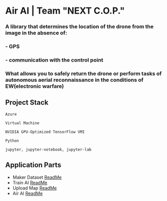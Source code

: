 # Air AI  |  Team "NEXT C.O.P." 

### A library that determines the location of the drone from the image in the absence of:
### - GPS
### - communication with the control point

### What allows you to safely return the drone or perform tasks of autonomous aerial reconnaissance in the conditions of EW(electronic warfare)


## Project Stack

`Azure`

`Virtual Machine`

`NVIDIA GPU-Optimized TensorFlow VMI`

`Python`

`jupyter, jupyter-notebook, jupyter-lab`



## Application Parts

- Maker Dataset [ReadMe](https://github.com/tidehackathon/team-next-cop/blob/main/MakerDataset/README.md)
- Train AI [ReadMe](https://github.com/tidehackathon/team-next-cop/blob/main/TrainAI/README.md)
- Upload Map [ReadMe](https://github.com/tidehackathon/team-next-cop/blob/main/UploadMap/README.md)
- Air AI [ReadMe](https://github.com/tidehackathon/team-next-cop/blob/main/UploadMap/README.md)
